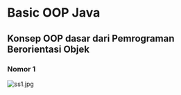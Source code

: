 # Basic OOP Java
## Konsep OOP dasar dari Pemrograman Berorientasi Objek
### Nomor 1
![ss1.jpg]( {https://github.com/mhmadidris/OOP-Java/blob/main/ss/ss1.jpg} )

